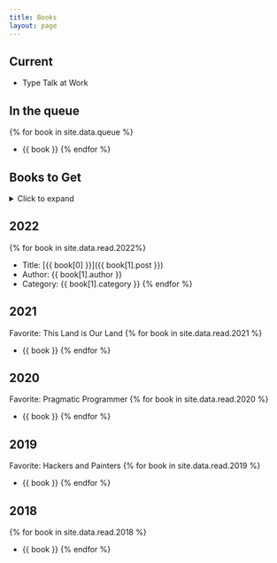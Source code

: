 ```yaml
---
title: Books
layout: page
---
```

## Current
- Type Talk at Work

## In the queue
{% for book in site.data.queue %}
  - {{ book }}
{% endfor %}

## Books to Get
<details>
  <summary>Click to expand</summary>
  <pre>
  {% for book in site.data.find %}
  - Title: {{ book[0] }}
  - Author: {{ book[1].author }}
  - Category: {{ book[1].category }}
  {% endfor %}
  </pre>
</details>

## 2022
{% for book in site.data.read.2022%}
- Title: [{{ book[0] }}]({{ book[1].post }})
- Author: {{ book[1].author }}
- Category: {{ book[1].category }}
{% endfor %}

## 2021
Favorite: This Land is Our Land
{% for book in site.data.read.2021 %}
- {{ book }}
{% endfor %}

## 2020
Favorite: Pragmatic Programmer
{% for book in site.data.read.2020 %}
- {{ book }}
{% endfor %}

## 2019
Favorite: Hackers and Painters
{% for book in site.data.read.2019 %}
- {{ book }}
{% endfor %}

## 2018
{% for book in site.data.read.2018 %}
- {{ book }}
{% endfor %}
